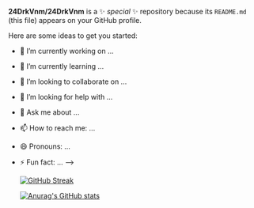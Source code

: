 **24DrkVnm/24DrkVnm** is a ✨ _special_ ✨ repository because its `README.md` (this file) appears on your GitHub profile.

Here are some ideas to get you started:

- 🔭 I’m currently working on ...
- 🌱 I’m currently learning ...
- 👯 I’m looking to collaborate on ...
- 🤔 I’m looking for help with ...
- 💬 Ask me about ...
- 📫 How to reach me: ...
- 😄 Pronouns: ...
- ⚡ Fun fact: ...
-->
  
  
  [![GitHub Streak](https://github-readme-streak-stats.herokuapp.com/?user=24DrkVnm)](https://git.io/streak-stats)
  
  [![Anurag's GitHub stats](https://github-readme-stats.vercel.app/api?username=24DrkVnm)](https://github.com/anuraghazra/github-readme-stats)
